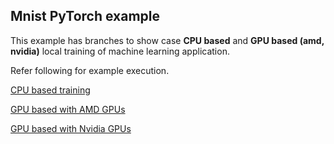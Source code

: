 ## Mnist PyTorch example 
This example has branches to show case **CPU based** and **GPU based (amd, nvidia)** local training of machine learning application. 

Refer following for example execution.

[CPU based training](./cpu-based#-cpu-based-mnist-pyt)


[GPU based with AMD GPUs](./gpu-based/amd#-amd-gpu-based-mnist-pyt)

[GPU based with Nvidia GPUs](./gpu-based/nvidia#-nvidia-gpu-based-mnist-pyt)

